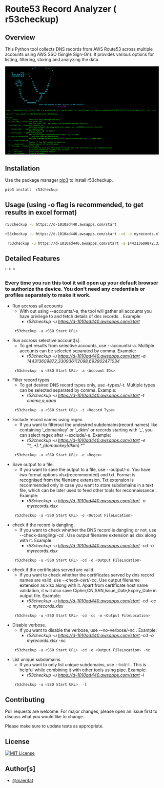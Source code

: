 # Route53 Record Analyzer ( r53checkup)

## Overview
This Python tool collects DNS records from AWS Route53 across multiple accounts using AWS SSO (Single Sign-On). It provides various options for listing, filtering, storing and analyzing the data.


![Screen Shot](images/usage_new.png)


## Installation

Use the package manager [pip3](https://pip.pypa.io/en/stable/) to install  r53checkup.

```bash
pip3 install  r53checkup
```



## Usage (using -o flag is recommended, to get results in excel format)

```bash
r53checkup -u https://d-1010ad440.awsapps.com/start
```

```bash 
r53checkup -u https://d-1010ad440.awsapps.com/start -cd -o myrecords.xlsx
```

```bash
 r53checkup -u https://d-1010ad440.awsapps.com/start -a 144313609872,330936112098,692902471034 -t a,cname,aaaa -e "^_.*|.*_(domainkey|dkim).*" -cd -o myrecords.xlsx 
```


## Detailed Features

''
''
''

  ### Every time you run this tool it will open up your default browser to authorize the device. You don't need any credentials or profiles separately to make it work.

- Run accross all accounts
  - With out using --accounts/-a, the tool will gather all accounts you have privilege to and fetch details of dns records. . Example:  
    - _r53checkup -u https://d-1010ad440.awsapps.com/start_
  ```python
   r53checkup -u <SSO Start URL>
  
- Run accross selective account[s].
  - To get results from selective accounts, use --accounts/-a. Multiple accounts can be selected separated by comma. Example:
    - _r53checkup -u https://d-1010ad440.awsapps.com/start -a 144313609872,330936112098,692902471034_
  ```python
   r53checkup -u <SSO Start URL> -a <Account IDs> 

- Filter record types.
  - To get desired DNS record types only, use -types/-t. Multiple types can be selected separated by comma. Example:
    - _r53checkup -u https://d-1010ad440.awsapps.com/start -t cname,a,aaaa_
  ```python
   r53checkup -u <SSO Start URL> -t <Record Type> 

- Exclude record names using regex.
  - If you want to filterout the undesired subdomains(record names) like containing '\_domainkey' or '\_dkim' or records starting with '\_', you can select regex after --exclude/-e. Example:
    - _r53checkup -u https://d-1010ad440.awsapps.com/start -e "^\_.\*|.\*\_(domainkey|dkim).\*"_
  ```python
   r53checkup -u <SSO Start URL> -e <Regex> 

- Save output to a file.
  - If you want to save the output to a file, use --output/-o. You have two format options xlsx(recommended) and txt. Format is recognised from the filename extension. Txt extension is recommended only in case you want to store subdomains in a text file, which can be later used to feed other tools for reconnaissance . Example:
    - _r53checkup -u https://d-1010ad440.awsapps.com/start -o myrecords.xlsx_
  ```python
   r53checkup -u <SSO Start URL> -o <Output FileLocation> 

- check if the record is dangling.
  - If you want to check whether the DNS record is dangling or not, use --check-dangling/-cd . Use output filename extension as xlsx along with it. Example: 
    - _r53checkup -u https://d-1010ad440.awsapps.com/start -cd -o myrecords.xlsx_
  ```python
   r53checkup -u <SSO Start URL> -cd -o <Output FileLocation> 

- check if the certificates served are valid.
  - If you want to check whether the certificates served by dns record names are valid, use --check-cert/-cc. Use output filename extension as xlsx along with it. Apart from certificate host name validation, it will also save Cipher,CN,SAN,Issue_Date,Expiry_Date in output file. Example: 
    - _r53checkup -u https://d-1010ad440.awsapps.com/start -cd -cc -o myrecords.xlsx_
  ```python
   r53checkup -u <SSO Start URL> -cd -cc -o <Output FileLocation> 

- Disable verbose.
  - If you want to disable the verbose, use --no-verbose/-nc . Example: 
    - _r53checkup -u https://d-1010ad440.awsapps.com/start -cd -o myrecords.xlsx -nc_
  ```python
   r53checkup -u <SSO Start URL> -cd -o <Output FileLocation> -nc 

- List unique subdomains.
  - If you want to only list unique subdomains, use --list/-l . This is helpful while combining it with other tools using pipe. Example: 
    - _r53checkup -u https://d-1010ad440.awsapps.com/start -l_
  ```python
   r53checkup -u <SSO Start URL>  -l 


## Contributing

Pull requests are welcome. For major changes, please open an issue first to discuss what you would like to change.

Please make sure to update tests as appropriate.

## License

[![MIT License](https://img.shields.io/badge/License-MIT-green.svg)](https://choosealicense.com/licenses/mit/)

  

## Author[s]

- [@maerifat](https://www.linkedin.com/in/maerifat)
